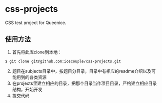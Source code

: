 # css-projects

CSS test project for Queenice.

## 使用方法

1. 首先将此库clone到本地：
```
$ git clone git@github.com:icecouple/css-projects.git
```
2. 题目在subjects目录中，按题目分目录，目录中有相应的readme介绍以及可能用到的各类资源
3. 在projects里建立相应的目录，把那个目录当作项目目录，严格建立相应目录结构，开始开发
4. 提交代码
